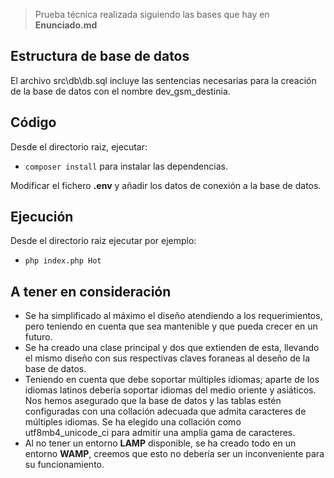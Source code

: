 > Prueba técnica realizada siguiendo las bases que hay en **Enunciado.md**

## Estructura de base de datos

El archivo src\db\db.sql incluye las sentencias necesarias para la creación de la base de datos con el nombre dev_gsm_destinia.

## Código

Desde el directorio raiz, ejecutar:
- `composer install` para instalar las dependencias.

Modificar el fichero **.env** y añadir los datos de conexión a la base de datos.

## Ejecución
Desde el directorio raiz ejecutar por ejemplo:
- `php index.php Hot`

## A tener en consideración
- Se ha simplificado al máximo el diseño atendiendo a los requerimientos, pero teniendo en cuenta que sea mantenible y que pueda crecer en un futuro.
- Se ha creado una clase principal y dos que extienden de esta, llevando el mismo diseño con sus respectivas claves foraneas al deseño de la base de datos.
- Teniendo en cuenta que debe soportar múltiples idiomas; aparte de los idiomas latinos debería soportar idiomas del medio oriente y asiáticos. Nos hemos asegurado que la base de datos y las tablas estén configuradas con una collación adecuada que admita caracteres de múltiples idiomas. Se ha elegido una collación como utf8mb4_unicode_ci para admitir una amplia gama de caracteres.
- Al no tener un entorno **LAMP** disponible, se ha creado todo en un entorno **WAMP**, creemos que esto no debería ser un inconveniente para su funcionamiento.